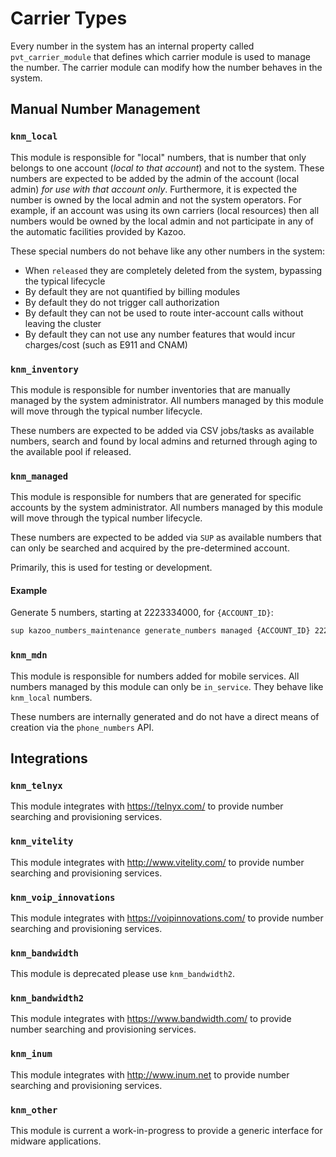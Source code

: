 # Carrier Types

Every number in the system has an internal property called `pvt_carrier_module` that defines which carrier module is used to manage the number.  The carrier module can modify how the number behaves in the system.

## Manual Number Management

### `knm_local`

This module is responsible for "local" numbers, that is number that only belongs to one account (*local to that account*) and not to the system.
These numbers are expected to be added by the admin of the account (local admin) *for use with that account only*.
Furthermore, it is expected the number is owned by the local admin and not the system operators.
For example, if an account was using its own carriers (local resources) then all numbers would be owned by the local admin and not participate in any of the automatic facilities provided by Kazoo.

These special numbers do not behave like any other numbers in the system:

* When `released` they are completely deleted from the system, bypassing the typical lifecycle
* By default they are not quantified by billing modules
* By default they do not trigger call authorization
* By default they can not be used to route inter-account calls without leaving the cluster
* By default they can not use any number features that would incur charges/cost (such as E911 and CNAM)

### `knm_inventory`

This module is responsible for number inventories that are manually managed by the system administrator.
All numbers managed by this module will move through the typical number lifecycle.

These numbers are expected to be added via CSV jobs/tasks as available numbers, search and found by local admins and returned through aging to the available pool if released.

### `knm_managed`

This module is responsible for numbers that are generated for specific accounts by the system administrator.
All numbers managed by this module will move through the typical number lifecycle.

These numbers are expected to be added via `SUP` as available numbers that can only be searched and acquired by the pre-determined account.

Primarily, this is used for testing or development.

#### Example

Generate 5 numbers, starting at 2223334000, for `{ACCOUNT_ID}`:

```bash
sup kazoo_numbers_maintenance generate_numbers managed {ACCOUNT_ID} 2223334000 5
```

### `knm_mdn`

This module is responsible for numbers added for mobile services.
All numbers managed by this module can only be `in_service`.
They behave like `knm_local` numbers.

These numbers are internally generated and do not have a direct means of creation via the `phone_numbers` API.

## Integrations

### `knm_telnyx`

This module integrates with https://telnyx.com/ to provide number searching and provisioning services.

### `knm_vitelity`

This module integrates with http://www.vitelity.com/ to provide number searching and provisioning services.

### `knm_voip_innovations`

This module integrates with https://voipinnovations.com/ to provide number searching and provisioning services.

### `knm_bandwidth`

This module is deprecated please use `knm_bandwidth2`.

### `knm_bandwidth2`

This module integrates with https://www.bandwidth.com/ to provide number searching and provisioning services.

### `knm_inum`

This module integrates with http://www.inum.net to provide number searching and provisioning services.

### `knm_other`

This module is current a work-in-progress to provide a generic interface for midware applications.
